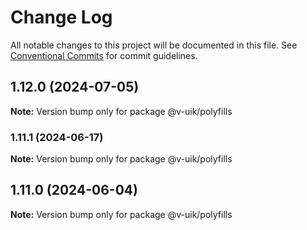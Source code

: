 # Change Log

All notable changes to this project will be documented in this file.
See [Conventional Commits](https://conventionalcommits.org) for commit guidelines.

## 1.12.0 (2024-07-05)

**Note:** Version bump only for package @v-uik/polyfills





### 1.11.1 (2024-06-17)

**Note:** Version bump only for package @v-uik/polyfills





## 1.11.0 (2024-06-04)

**Note:** Version bump only for package @v-uik/polyfills
